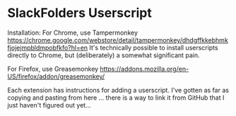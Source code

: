# SlackFolders Userscript

Installation:
For Chrome, use Tampermonkey https://chrome.google.com/webstore/detail/tampermonkey/dhdgffkkebhmkfjojejmpbldmpobfkfo?hl=en
It's technically possible to install userscripts directly to Chrome, but (deliberately) a somewhat significant pain.

For Firefox, use Greasemonkey https://addons.mozilla.org/en-US/firefox/addon/greasemonkey/

Each extension has instructions for adding a userscript. I've gotten as far as copying and pasting from here ... there is a way to link it from GitHub that I just haven't figured out yet...
